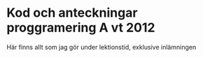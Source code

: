 # Kod och anteckningar proggramering A vt 2012 #

Här finns allt som jag gör under lektionstid, exklusive inlämningen

